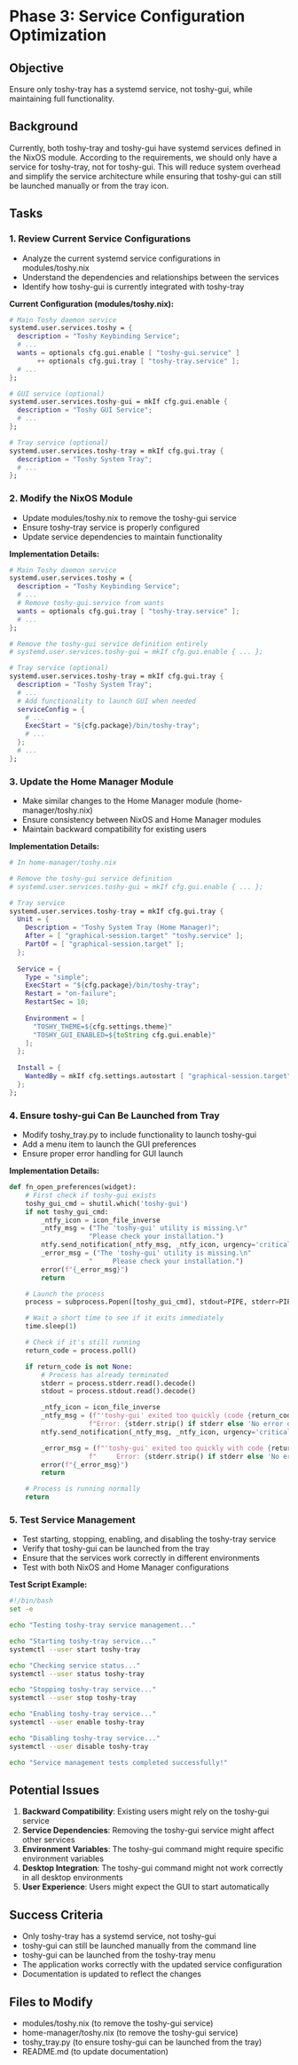 # Phase 3: Service Configuration Optimization

## Objective
Ensure only toshy-tray has a systemd service, not toshy-gui, while maintaining full functionality.

## Background
Currently, both toshy-tray and toshy-gui have systemd services defined in the NixOS module. According to the requirements, we should only have a service for toshy-tray, not for toshy-gui. This will reduce system overhead and simplify the service architecture while ensuring that toshy-gui can still be launched manually or from the tray icon.

## Tasks

### 1. Review Current Service Configurations
- Analyze the current systemd service configurations in modules/toshy.nix
- Understand the dependencies and relationships between the services
- Identify how toshy-gui is currently integrated with toshy-tray

**Current Configuration (modules/toshy.nix):**
```nix
# Main Toshy daemon service
systemd.user.services.toshy = {
  description = "Toshy Keybinding Service";
  # ...
  wants = optionals cfg.gui.enable [ "toshy-gui.service" ]
       ++ optionals cfg.gui.tray [ "toshy-tray.service" ];
  # ...
};

# GUI service (optional)
systemd.user.services.toshy-gui = mkIf cfg.gui.enable {
  description = "Toshy GUI Service";
  # ...
};

# Tray service (optional)
systemd.user.services.toshy-tray = mkIf cfg.gui.tray {
  description = "Toshy System Tray";
  # ...
};
```

### 2. Modify the NixOS Module
- Update modules/toshy.nix to remove the toshy-gui service
- Ensure toshy-tray service is properly configured
- Update service dependencies to maintain functionality

**Implementation Details:**
```nix
# Main Toshy daemon service
systemd.user.services.toshy = {
  description = "Toshy Keybinding Service";
  # ...
  # Remove toshy-gui.service from wants
  wants = optionals cfg.gui.tray [ "toshy-tray.service" ];
  # ...
};

# Remove the toshy-gui service definition entirely
# systemd.user.services.toshy-gui = mkIf cfg.gui.enable { ... };

# Tray service (optional)
systemd.user.services.toshy-tray = mkIf cfg.gui.tray {
  description = "Toshy System Tray";
  # ...
  # Add functionality to launch GUI when needed
  serviceConfig = {
    # ...
    ExecStart = "${cfg.package}/bin/toshy-tray";
    # ...
  };
  # ...
};
```

### 3. Update the Home Manager Module
- Make similar changes to the Home Manager module (home-manager/toshy.nix)
- Ensure consistency between NixOS and Home Manager modules
- Maintain backward compatibility for existing users

**Implementation Details:**
```nix
# In home-manager/toshy.nix

# Remove the toshy-gui service definition
# systemd.user.services.toshy-gui = mkIf cfg.gui.enable { ... };

# Tray service
systemd.user.services.toshy-tray = mkIf cfg.gui.tray {
  Unit = {
    Description = "Toshy System Tray (Home Manager)";
    After = [ "graphical-session.target" "toshy.service" ];
    PartOf = [ "graphical-session.target" ];
  };
  
  Service = {
    Type = "simple";
    ExecStart = "${cfg.package}/bin/toshy-tray";
    Restart = "on-failure";
    RestartSec = 10;
    
    Environment = [
      "TOSHY_THEME=${cfg.settings.theme}"
      "TOSHY_GUI_ENABLED=${toString cfg.gui.enable}"
    ];
  };
  
  Install = {
    WantedBy = mkIf cfg.settings.autostart [ "graphical-session.target" ];
  };
};
```

### 4. Ensure toshy-gui Can Be Launched from Tray
- Modify toshy_tray.py to include functionality to launch toshy-gui
- Add a menu item to launch the GUI preferences
- Ensure proper error handling for GUI launch

**Implementation Details:**
```python
def fn_open_preferences(widget):
    # First check if toshy-gui exists
    toshy_gui_cmd = shutil.which('toshy-gui')
    if not toshy_gui_cmd:
        _ntfy_icon = icon_file_inverse
        _ntfy_msg = ("The 'toshy-gui' utility is missing.\r"
                    "Please check your installation.")
        ntfy.send_notification(_ntfy_msg, _ntfy_icon, urgency='critical')
        _error_msg = ("The 'toshy-gui' utility is missing.\n"
                    "     Please check your installation.")
        error(f"{_error_msg}")
        return

    # Launch the process
    process = subprocess.Popen([toshy_gui_cmd], stdout=PIPE, stderr=PIPE)

    # Wait a short time to see if it exits immediately
    time.sleep(1)

    # Check if it's still running
    return_code = process.poll()

    if return_code is not None:
        # Process has already terminated
        stderr = process.stderr.read().decode()
        stdout = process.stdout.read().decode()

        _ntfy_icon = icon_file_inverse
        _ntfy_msg = (f"'toshy-gui' exited too quickly (code {return_code}).\r"
                    f"Error: {stderr.strip() if stderr else 'No error output'}")
        ntfy.send_notification(_ntfy_msg, _ntfy_icon, urgency='critical')

        _error_msg = (f"'toshy-gui' exited too quickly with code {return_code}.\n"
                    f"     Error: {stderr.strip() if stderr else 'No error output'}")
        error(f"{_error_msg}")
        return

    # Process is running normally
    return
```

### 5. Test Service Management
- Test starting, stopping, enabling, and disabling the toshy-tray service
- Verify that toshy-gui can be launched from the tray
- Ensure that the services work correctly in different environments
- Test with both NixOS and Home Manager configurations

**Test Script Example:**
```bash
#!/bin/bash
set -e

echo "Testing toshy-tray service management..."

echo "Starting toshy-tray service..."
systemctl --user start toshy-tray

echo "Checking service status..."
systemctl --user status toshy-tray

echo "Stopping toshy-tray service..."
systemctl --user stop toshy-tray

echo "Enabling toshy-tray service..."
systemctl --user enable toshy-tray

echo "Disabling toshy-tray service..."
systemctl --user disable toshy-tray

echo "Service management tests completed successfully!"
```

## Potential Issues
1. **Backward Compatibility**: Existing users might rely on the toshy-gui service
2. **Service Dependencies**: Removing the toshy-gui service might affect other services
3. **Environment Variables**: The toshy-gui command might require specific environment variables
4. **Desktop Integration**: The toshy-gui command might not work correctly in all desktop environments
5. **User Experience**: Users might expect the GUI to start automatically

## Success Criteria
- Only toshy-tray has a systemd service, not toshy-gui
- toshy-gui can still be launched manually from the command line
- toshy-gui can be launched from the toshy-tray menu
- The application works correctly with the updated service configuration
- Documentation is updated to reflect the changes

## Files to Modify
- modules/toshy.nix (to remove the toshy-gui service)
- home-manager/toshy.nix (to remove the toshy-gui service)
- toshy_tray.py (to ensure toshy-gui can be launched from the tray)
- README.md (to update documentation)
